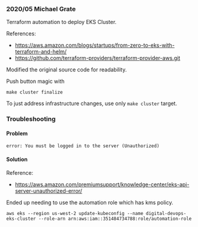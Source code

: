 ### 2020/05 Michael Grate

Terraform automation to deploy EKS Cluster.

References:
- https://aws.amazon.com/blogs/startups/from-zero-to-eks-with-terraform-and-helm/
- https://github.com/terraform-providers/terraform-provider-aws.git

Modified the original source code for readability.

Push button magic with
```
make cluster finalize
```
To just address infrastructure changes, use only `make cluster` target.


### Troubleshooting

#### Problem
```
error: You must be logged in to the server (Unauthorized)
```

#### Solution

Reference: 
- https://aws.amazon.com/premiumsupport/knowledge-center/eks-api-server-unauthorized-error/

Ended up needing to use the automation role which has kms policy.
```
aws eks --region us-west-2 update-kubeconfig --name digital-devops-eks-cluster --role-arn arn:aws:iam::351484734788:role/automation-role
```

